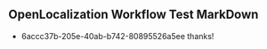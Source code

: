 ## OpenLocalization Workflow Test MarkDown
* 6accc37b-205e-40ab-b742-80895526a5ee thanks!

<!--HONumber=Jul16_HO4-->


